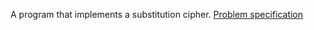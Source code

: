 A program that implements a substitution cipher. [Problem specification](https://cs50.harvard.edu/x/2023/psets/2/substitution/)
